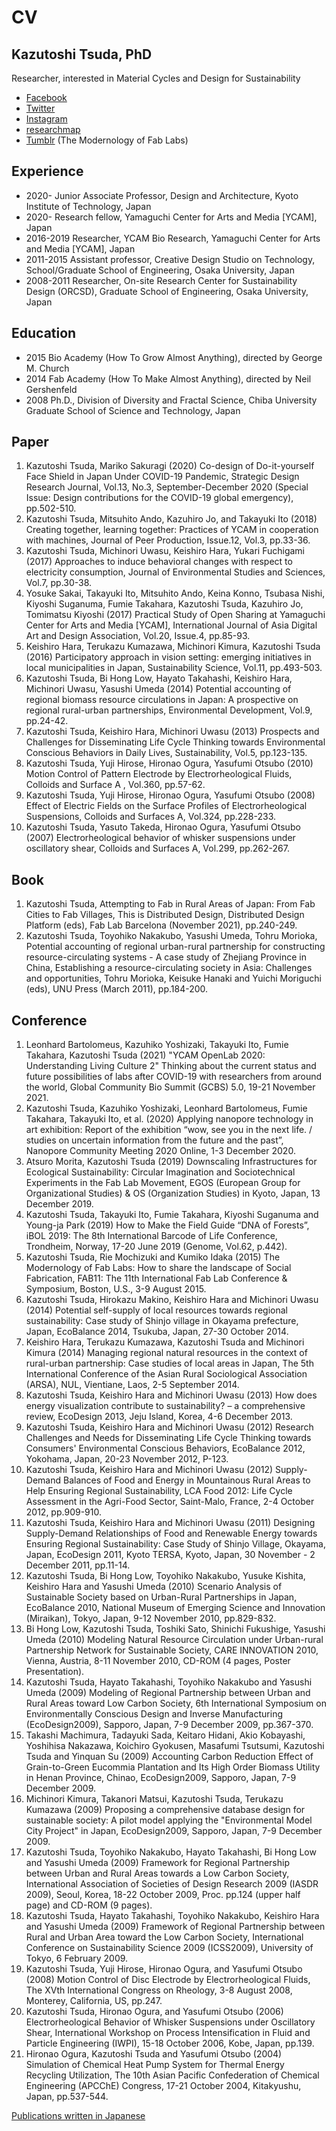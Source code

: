 # CV #

## Kazutoshi Tsuda, PhD ##
Researcher, interested in Material Cycles and Design for Sustainability


- [Facebook](http://www.facebook.com/tsudakazutoshi)
- [Twitter](http://twitter.com/tsudakazutoshi)
- [Instagram](http://www.instagram.com/tsudakazutoshi)
- [researchmap](https://researchmap.jp/tsudakazutoshi)
- [Tumblr](http://fabmodern.tumblr.com) (The Modernology of Fab Labs)


## Experience ##
- 2020- Junior Associate Professor, Design and Architecture, Kyoto Institute of Technology, Japan
- 2020- Research fellow, Yamaguchi Center for Arts and Media [YCAM], Japan
- 2016-2019 Researcher, YCAM Bio Research, Yamaguchi Center for Arts and Media [YCAM], Japan
- 2011-2015 Assistant professor, Creative Design Studio on Technology, School/Graduate School of Engineering, Osaka University, Japan
- 2008-2011 Researcher, On-site Research Center for Sustainability Design (ORCSD), Graduate School of Engineering, Osaka University, Japan

## Education ##
- 2015 Bio Academy (How To Grow Almost Anything), directed by George M. Church
- 2014 Fab Academy (How To Make Almost Anything), directed by Neil Gershenfeld
- 2008 Ph.D., Division of Diversity and Fractal Science, Chiba University Graduate School of Science and Technology, Japan


## Paper ##
1. Kazutoshi Tsuda, Mariko Sakuragi (2020) Co-design of Do-it-yourself Face Shield in Japan Under COVID-19 Pandemic, Strategic Design Research Journal, Vol.13, No.3, September-December 2020 (Special Issue: Design contributions for the COVID-19 global emergency), pp.502-510.
1. Kazutoshi Tsuda, Mitsuhito Ando, Kazuhiro Jo, and Takayuki Ito (2018) Creating together, learning together: Practices of YCAM in cooperation with machines, Journal of Peer Production, Issue.12, Vol.3, pp.33-36.
1. Kazutoshi Tsuda, Michinori Uwasu, Keishiro Hara, Yukari Fuchigami (2017) Approaches to induce behavioral changes with respect to electricity consumption, Journal of Environmental Studies and Sciences, Vol.7, pp.30-38.
1. Yosuke Sakai, Takayuki Ito, Mitsuhito Ando, Keina Konno, Tsubasa Nishi, Kiyoshi Suganuma, Fumie Takahara, Kazutoshi Tsuda, Kazuhiro Jo, Tomimatsu Kiyoshi (2017) Practical Study of Open Sharing at Yamaguchi Center for Arts and Media [YCAM], International Journal of Asia Digital Art and Design Association, Vol.20, Issue.4, pp.85-93.
1. Keishiro Hara, Terukazu Kumazawa, Michinori Kimura, Kazutoshi Tsuda (2016) Participatory approach in vision setting: emerging initiatives in local municipalities in Japan, Sustainability Science, Vol.11, pp.493-503.
1. Kazutoshi Tsuda, Bi Hong Low, Hayato Takahashi, Keishiro Hara, Michinori Uwasu, Yasushi Umeda (2014) Potential accounting of regional biomass resource circulations in Japan: A prospective on regional rural-urban partnerships, Environmental Development, Vol.9, pp.24-42.
1. Kazutoshi Tsuda, Keishiro Hara, Michinori Uwasu (2013) Prospects and Challenges for Disseminating Life Cycle Thinking towards Environmental Conscious Behaviors in Daily Lives, Sustainability, Vol.5, pp.123-135.
1. Kazutoshi Tsuda, Yuji Hirose, Hironao Ogura, Yasufumi Otsubo (2010) Motion Control of Pattern Electrode by Electrorheological Fluids, Colloids and Surface A , Vol.360, pp.57-62.
1. Kazutoshi Tsuda, Yuji Hirose, Hironao Ogura, Yasufumi Otsubo (2008) Effect of Electric Fields on the Surface Profiles of Electrorheological Suspensions, Colloids and Surfaces A, Vol.324, pp.228-233.
1. Kazutoshi Tsuda, Yasuto Takeda, Hironao Ogura, Yasufumi Otsubo (2007) Electrorheological behavior of whisker suspensions under oscillatory shear, Colloids and Surfaces A, Vol.299, pp.262-267.

## Book ##
1. Kazutoshi Tsuda, Attempting to Fab in Rural Areas of Japan: From Fab Cities to Fab Villages, This is Distributed Design, Distributed Design Platform (eds), Fab Lab Barcelona (November 2021), pp.240-249.
1. Kazutoshi Tsuda, Toyohiko Nakakubo, Yasushi Umeda, Tohru Morioka, Potential accounting of regional urban-rural partnership for constructing resource-circulating systems - A case study of Zhejiang Province in China, Establishing a resource-circulating society in Asia: Challenges and opportunities, Tohru Morioka, Keisuke Hanaki and Yuichi Moriguchi (eds), UNU Press (March 2011), pp.184-200.

## Conference ##
1. Leonhard Bartolomeus, Kazuhiko Yoshizaki, Takayuki Ito, Fumie Takahara, Kazutoshi Tsuda (2021) "YCAM OpenLab 2020: Understanding Living Culture 2" Thinking about the current status and future possibilities of labs after COVID-19 with researchers from around the world, Global Community Bio Summit (GCBS) 5.0, 19-21 November 2021.
1. Kazutoshi Tsuda, Kazuhiko Yoshizaki, Leonhard Bartolomeus, Fumie Takahara, Takayuki Ito, et al. (2020) Applying nanopore technology in art exhibition: Report of the exhibition “wow, see you in the next life. / studies on uncertain information from the future and the past”, Nanopore Community Meeting 2020 Online, 1-3 December 2020.
1. Atsuro Morita, Kazutoshi Tsuda (2019) Downscaling Infrastructures for Ecological Sustainability: Circular Imagination and Sociotechnical Experiments in the Fab Lab Movement, EGOS (European Group for Organizational Studies) & OS (Organization Studies) in Kyoto, Japan, 13 December 2019.
1. Kazutoshi Tsuda, Takayuki Ito, Fumie Takahara, Kiyoshi Suganuma and Young-ja Park (2019) How to Make the Field Guide “DNA of Forests”, iBOL 2019: The 8th International Barcode of Life Conference, Trondheim, Norway, 17-20 June 2019 (Genome, Vol.62, p.442).  
1. Kazutoshi Tsuda, Rie Mochizuki and Kumiko Idaka (2015) The Modernology of Fab Labs: How to share the landscape of Social Fabrication, FAB11: The 11th International Fab Lab Conference & Symposium, Boston, U.S., 3-9 August 2015.
1. Kazutoshi Tsuda, Hirokazu Makino, Keishiro Hara and Michinori Uwasu (2014) Potential self-supply of local resources towards regional sustainability: Case study of Shinjo village in Okayama prefecture, Japan, EcoBalance 2014, Tsukuba, Japan, 27-30 October 2014.
1. Keishiro Hara, Terukazu Kumazawa, Kazutoshi Tsuda and Michinori Kimura (2014) Managing regional natural resources in the context of rural-urban partnership: Case studies of local areas in Japan, The 5th International Conference of the Asian Rural Sociological Association (ARSA), NUL, Vientiane, Laos, 2-5 September 2014.
1. Kazutoshi Tsuda, Keishiro Hara and Michinori Uwasu (2013) How does energy visualization contribute to sustainability? – a comprehensive review, EcoDesign 2013, Jeju Island, Korea, 4-6 December 2013.
1. Kazutoshi Tsuda, Keishiro Hara and Michinori Uwasu (2012) Research Challenges and Needs for Disseminating Life Cycle Thinking towards Consumers' Environmental Conscious Behaviors, EcoBalance 2012, Yokohama, Japan, 20-23 November 2012, P-123.
1. Kazutoshi Tsuda, Keishiro Hara and Michinori Uwasu (2012) Supply-Demand Balances of Food and Energy in Mountainous Rural Areas to Help Ensuring Regional Sustainability, LCA Food 2012: Life Cycle Assessment in the Agri-Food Sector, Saint-Malo, France, 2-4 October 2012, pp.909-910.
1. Kazutoshi Tsuda, Keishiro Hara and Michinori Uwasu (2011) Designing Supply-Demand Relationships of Food and Renewable Energy towards Ensuring Regional Sustainability: Case Study of Shinjo Village, Okayama, Japan, EcoDesign 2011, Kyoto TERSA, Kyoto, Japan, 30 November - 2 December 2011, pp.11-14.
1. Kazutoshi Tsuda, Bi Hong Low, Toyohiko Nakakubo, Yusuke Kishita, Keishiro Hara and Yasushi Umeda (2010) Scenario Analysis of Sustainable Society based on Urban-Rural Partnerships in Japan, EcoBalance 2010, National Museum of Emerging Science and Innovation (Miraikan), Tokyo, Japan, 9-12 November 2010, pp.829-832.
1. Bi Hong Low, Kazutoshi Tsuda, Toshiki Sato, Shinichi Fukushige, Yasushi Umeda (2010) Modeling Natural Resource Circulation under Urban-rural Partnership Network for Sustainable Society, CARE INNOVATION 2010, Vienna, Austria, 8-11 November 2010, CD-ROM (4 pages, Poster Presentation).
1. Kazutoshi Tsuda, Hayato Takahashi, Toyohiko Nakakubo and Yasushi Umeda (2009) Modeling of Regional Partnership between Urban and Rural Areas toward Low Carbon Society, 6th International Symposium on Environmentally Conscious Design and Inverse Manufacturing (EcoDesign2009), Sapporo, Japan, 7-9 December 2009, pp.367-370.
1. Takashi Machimura, Tadayuki Sada, Keitaro Hidani, Akio Kobayashi, Yoshihisa Nakazawa, Koichiro Gyokusen, Masafumi Tsutsumi, Kazutoshi Tsuda and Yinquan Su (2009) Accounting Carbon Reduction Effect of Grain-to-Green Eucommia Plantation and Its High Order Biomass Utility in Henan Province, Chinao, EcoDesign2009, Sapporo, Japan, 7-9 December 2009.
1. Michinori Kimura, Takanori Matsui, Kazutoshi Tsuda, Terukazu Kumazawa (2009) Proposing a comprehensive database design for sustainable society: A pilot model applying the "Environmental Model City Project" in Japan, EcoDesign2009, Sapporo, Japan, 7-9 December 2009.
1. Kazutoshi Tsuda, Toyohiko Nakakubo, Hayato Takahashi, Bi Hong Low and Yasushi Umeda (2009) Framework for Regional Partnership between Urban and Rural Areas towards a Low Carbon Society, International Association of Societies of Design Research 2009 (IASDR 2009), Seoul, Korea, 18-22 October 2009, Proc. pp.124 (upper half page) and CD-ROM (9 pages).
1. Kazutoshi Tsuda, Hayato Takahashi, Toyohiko Nakakubo, Keishiro Hara and Yasushi Umeda (2009) Framework of Regional Partnership between Rural and Urban Area toward the Low Carbon Society, International Conference on Sustainability Science 2009 (ICSS2009), University of Tokyo, 6 February 2009.
1. Kazutoshi Tsuda, Yuji Hirose, Hironao Ogura, and Yasufumi Otsubo (2008) Motion Control of Disc Electrode by Electrorheological Fluids, The XVth International Congress on Rheology, 3-8 August 2008, Monterey, California, US, pp.247.
1. Kazutoshi Tsuda, Hironao Ogura, and Yasufumi Otsubo (2006) Electrorheological Behavior of Whisker Suspensions under Oscillatory Shear, International Workshop on Process Intensification in Fluid and Particle Engineering (IWPI), 15-18 October 2006, Kobe, Japan, pp.139.
1. Hironao Ogura, Kazutoshi Tsuda and Yasufumi Otsubo (2004) Simulation of Chemical Heat Pump System for Thermal Energy Recycling Utilization, The 10th Asian Pacific Confederation of Chemical Engineering (APCChE) Congress, 17-21 October 2004, Kitakyushu, Japan, pp.537-544.
 
[Publications written in Japanese](jp.md) 
